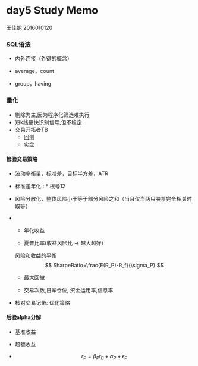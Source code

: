 # day5 Study Memo

王佳妮 2016010120

###  SQL语法

- 内外连接（外键的概念）

- average，count

- group，having

### 量化

- 剔除为主,因为程序化筛选难执行
- 短k线更快识别信号,但不稳定
- 交易开拓者TB
  - 回测
  - 实盘

#### 检验交易策略

- 波动率衡量，标准差，目标半方差，ATR

- 标准差年化 : * 根号12

- 风险分散化，整体风险小于等于部分风险之和（当且仅当两只股票完全相关时取等）

- - 年化收益
  
  - 夏普比率(收益风险比 -> 越大越好)
  
  风险和收益的平衡 
    $$
    SharpeRatio=\frac{E(R_P)-R_f}{\sigma_P}
    $$
  
  - 最大回撤
  
  - 交易次数,日军仓位, 资金运用率,信息率
  
- 核对交易记录: 优化策略

#### 后验alpha分解

- 基准收益

- 超额收益

- $$
  r_P=\beta_Pr_B+\alpha_P+\epsilon_P
  $$

  
